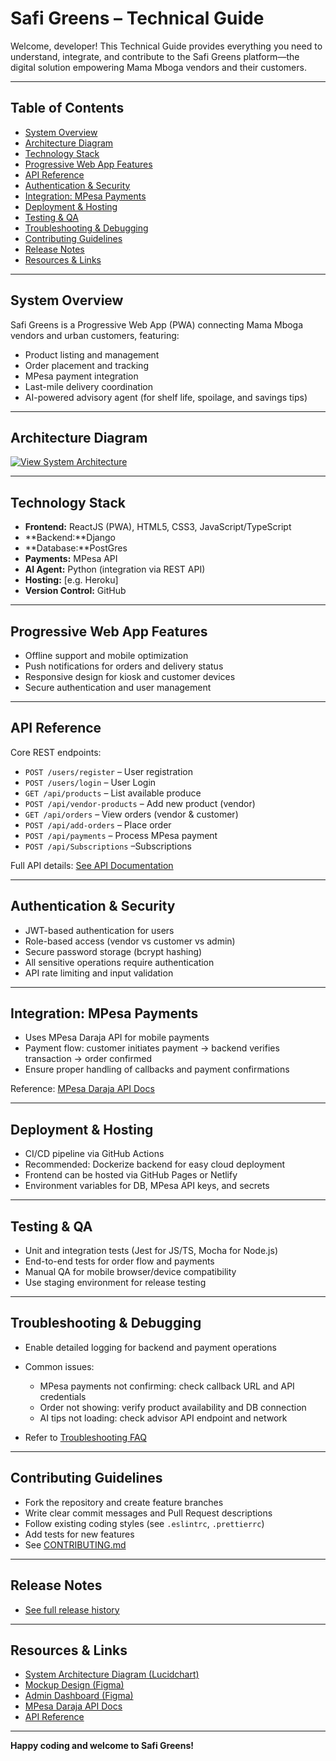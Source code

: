 # Safi Greens – Technical Guide

Welcome, developer! This Technical Guide provides everything you need to understand, integrate, and contribute to the Safi Greens platform—the digital solution empowering Mama Mboga vendors and their customers.

---

## Table of Contents

- [System Overview](#system-overview)
- [Architecture Diagram](#architecture-diagram)
- [Technology Stack](#technology-stack)
- [Progressive Web App Features](#progressive-web-app-features)
- [API Reference](#api-reference)
- [Authentication & Security](#authentication--security)
- [Integration: MPesa Payments](#integration-mpesa-payments)
- [Deployment & Hosting](#deployment--hosting)
- [Testing & QA](#testing--qa)
- [Troubleshooting & Debugging](#troubleshooting--debugging)
- [Contributing Guidelines](#contributing-guidelines)
- [Release Notes](#release-notes)
- [Resources & Links](#resources--links)

---

## System Overview

Safi Greens is a Progressive Web App (PWA) connecting Mama Mboga vendors and urban customers, featuring:

- Product listing and management
- Order placement and tracking
- MPesa payment integration
- Last-mile delivery coordination
- AI-powered advisory agent (for shelf life, spoilage, and savings tips)

---

## Architecture Diagram

[![View System Architecture](assets/Safi-Greens-System-Architecture-Diagram-1.png)](https://lucid.app/lucidchart/7263de22-187a-420f-a047-80f08c20bb45/edit?referringApp=slack&invitationId=inv_64dcd694-e37b-43ba-a2c7-c936a39d5e59&page=0_0#)

---

## Technology Stack

- **Frontend:** ReactJS (PWA), HTML5, CSS3, JavaScript/TypeScript
- **Backend:**Django
- **Database:**PostGres
- **Payments:** MPesa API
- **AI Agent:** Python (integration via REST API)
- **Hosting:** [e.g. Heroku]
- **Version Control:** GitHub

---

## Progressive Web App Features

- Offline support and mobile optimization
- Push notifications for orders and delivery status
- Responsive design for kiosk and customer devices
- Secure authentication and user management

---

## API Reference

Core REST endpoints:

- `POST /users/register` – User registration
- `POST /users/login` – User Login
- `GET /api/products` – List available produce
- `POST /api/vendor-products` – Add new product (vendor)
- `GET /api/orders` – View orders (vendor & customer)
- `POST /api/add-orders` – Place order
- `POST /api/payments` – Process MPesa payment
- `POST /api/Subscriptions` –Subscriptions

Full API details: [See API Documentation](docs/API_REFERENCE.md)

---

## Authentication & Security

- JWT-based authentication for users
- Role-based access (vendor vs customer vs admin)
- Secure password storage (bcrypt hashing)
- All sensitive operations require authentication
- API rate limiting and input validation

---

## Integration: MPesa Payments

- Uses MPesa Daraja API for mobile payments
- Payment flow: customer initiates payment → backend verifies transaction → order confirmed
- Ensure proper handling of callbacks and payment confirmations

Reference: [MPesa Daraja API Docs](https://developer.safaricom.co.ke/daraja/apis/post/safaricom-safaricom)

---

## Deployment & Hosting

- CI/CD pipeline via GitHub Actions
- Recommended: Dockerize backend for easy cloud deployment
- Frontend can be hosted via GitHub Pages or Netlify
- Environment variables for DB, MPesa API keys, and secrets

---

## Testing & QA

- Unit and integration tests (Jest for JS/TS, Mocha for Node.js)
- End-to-end tests for order flow and payments
- Manual QA for mobile browser/device compatibility
- Use staging environment for release testing

---

## Troubleshooting & Debugging

- Enable detailed logging for backend and payment operations
- Common issues:

  - MPesa payments not confirming: check callback URL and API credentials
  - Order not showing: verify product availability and DB connection
  - AI tips not loading: check advisor API endpoint and network

- Refer to [Troubleshooting FAQ](docs/FAQ.md#troubleshooting)

---

## Contributing Guidelines

- Fork the repository and create feature branches
- Write clear commit messages and Pull Request descriptions
- Follow existing coding styles (see `.eslintrc`, `.prettierrc`)
- Add tests for new features
- See [CONTRIBUTING.md](docs/CONTRIBUTING_.md)

---

## Release Notes

- [See full release history](docs/RELEASE_NOTES.md)

---

## Resources & Links

- [System Architecture Diagram (Lucidchart)](https://lucid.app/lucidchart/7263de22-187a-420f-a047-80f08c20bb45/edit?referringApp=slack&invitationId=inv_64dcd694-e37b-43ba-a2c7-c936a39d5e59&page=0_0#)
- [Mockup Design (Figma)](https://www.figma.com/design/neV9t33HSy5WE2IHlVgwNH/Big_Minds-Design?node-id=424-128&p=f&t=IB79oess1v2oQCRu-0)
- [Admin Dashboard (Figma)](https://www.figma.com/design/aS7x1NNWoTxKNRX7Oj2K0G/Admin-Safi?node-id=0-1&p=f&t=rEuVmzaAGaTkMwlM-0)
- [MPesa Daraja API Docs](https://developer.safaricom.co.ke/daraja/apis/post/safaricom-safaricom)
- [API Reference](docs/API_REFERENCE.md)

---

**Happy coding and welcome to Safi Greens!**
